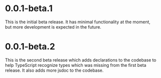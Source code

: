 # 0.0.1-beta.1

This is the initial beta release. It has minimal functionality at the moment, but more development is expected in the future.

# 0.0.1-beta.2

This is the second beta release which adds declarations to the codebase to help TypeScript recognize types which was missing from the first beta release. It also adds more jsdoc to the codebase.
